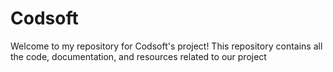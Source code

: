 # Codsoft
Welcome to my repository for Codsoft's project! This repository contains all the code, documentation, and resources related to our project
